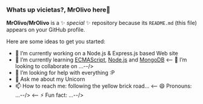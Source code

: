 ### Whats up vicietas?, MrOlivo here👋

**MrOlivo/MrOlivo** is a ✨ _special_ ✨ repository because its `README.md` (this file) appears on your GitHub profile.

Here are some ideas to get you started:

- 🔭 I’m currently working on a Node.js & Express.js based Web site
- 🌱 I’m currently learning [ECMAScript](www.google.com), [Node.js](https://nodejs.org/) and [MongoDB](https://www.mongodb.com/es)
<-- 👯 I’m looking to collaborate on ...--/>
- 🤔 I’m looking for help with everything :P
- 💬 Ask me about my Unicorn
- 📫 How to reach me: following the yellow brick road...
<-- 😄 Pronouns: ...--/>
<-- ⚡ Fun fact: ...--/>

